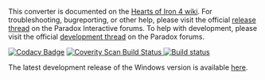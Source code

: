 This converter is documented on the [Hearts of Iron 4 wiki](https://hoi4.paradoxwikis.com/Victoria_2_to_Hearts_of_Iron_IV_converter). For troubleshooting, bugreporting, or other help, please visit the official [release thread](https://forum.paradoxplaza.com/forum/index.php?threads/vic2-to-hoi4-converter-release-thread.948992) on the Paradox Interactive forums. To help with development, please visit the official [development thread](https://forum.paradoxplaza.com/forum/index.php?threads/the-vic2-to-hoi4-converter-project-development-thread.915440) on the Paradox forums.

[![Codacy Badge](https://api.codacy.com/project/badge/Grade/95ecfde572e74d2594abdc5a51dadb31)](https://app.codacy.com/app/Idhrendur/Vic2ToHoI4?utm_source=github.com&utm_medium=referral&utm_content=ParadoxGameConverters/Vic2ToHoI4&utm_campaign=Badge_Grade_Dashboard)
<a href="https://scan.coverity.com/projects/idhrendur-vic2tohoi4">
  <img alt="Coverity Scan Build Status"
       src="https://scan.coverity.com/projects/18893/badge.svg"/>
</a>
[![Build status](https://ci.appveyor.com/api/projects/status/ytnjkj59pj8rleip?svg=true)](https://ci.appveyor.com/project/Idhrendur/vic2tohoi4)

The latest development release of the Windows version is available [here](https://github.com/ParadoxGameConverters/Vic2ToHoI4/releases/tag/windows_development_build).
